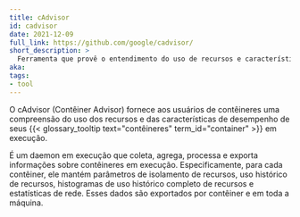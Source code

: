 ```yaml
---
title: cAdvisor
id: cadvisor
date: 2021-12-09
full_link: https://github.com/google/cadvisor/
short_description: >
  Ferramenta que provê o entendimento do uso de recursos e características de desempenho para contêineres
aka:
tags:
- tool
---
```

O cAdvisor (Contêiner Advisor) fornece aos usuários de contêineres uma compreensão do uso dos recursos e das características de desempenho de seus {{< glossary_tooltip text="contêineres" term_id="container" >}} em execução.

<!--more-->

É um daemon em execução que coleta, agrega, processa e exporta informações sobre contêineres em execução. 
Especificamente, para cada contêiner, ele mantém parâmetros de isolamento de recursos, uso histórico de recursos, histogramas de uso histórico completo de recursos e estatísticas de rede. 
Esses dados são exportados por contêiner e em toda a máquina.
